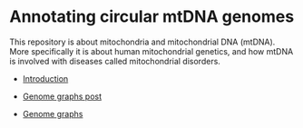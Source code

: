 # Annotating circular mtDNA genomes

This repository is about mitochondria and mitochondrial DNA (mtDNA). More specifically it is about human mitochondrial genetics, and how mtDNA is involved with diseases called mitochondrial disorders.

* [Introduction](posts/about_mtDNA.md)

* [Genome graphs post](posts/mitochondrial_genome_graphs.md)
* [Genome graphs](images)
